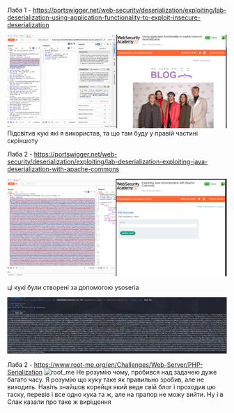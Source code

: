 Лаба 1 - https://portswigger.net/web-security/deserialization/exploiting/lab-deserialization-using-application-functionality-to-exploit-insecure-deserialization

![Скріншот лаби 1](screenshots/Web_Academy_1.png)
Підсвітив кукі які я використав, та що там буду у правій частині скріншоту

Лаба 2 - https://portswigger.net/web-security/deserialization/exploiting/lab-deserialization-exploiting-java-deserialization-with-apache-commons

![Скріншот лаби 2](screenshots/Web_Academy_2.png)

ці кукі були створені за допомогою ysoseria

![ysoseria](screenshots/Cookie.png)


Лаба 2 - https://www.root-me.org/en/Challenges/Web-Server/PHP-Serialization
![root_me](screenshots/Root-Me.png)
Не розумію чому, пробився над задачею дуже багато часу. Я розумію що куку таке як правильно зробив, але не виходить. Навіть знайшов корейця який веде свій блог і проходив цю таску, перевів і все одно кука та ж, але на прапор не можу вийти. Ну і в Слак казали про таке ж виріщення
